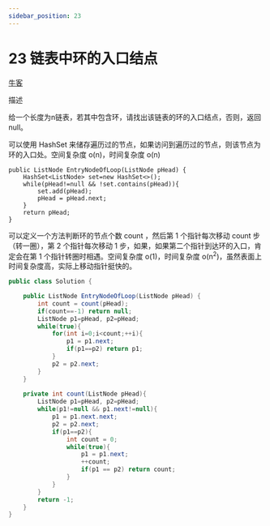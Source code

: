 ```yaml
---
sidebar_position: 23
---
```


# 23 链表中环的入口结点

[牛客](https://www.nowcoder.com/practice/253d2c59ec3e4bc68da16833f79a38e4)


描述

给一个长度为n链表，若其中包含环，请找出该链表的环的入口结点，否则，返回null。


可以使用 HashSet 来储存遍历过的节点，如果访问到遍历过的节点，则该节点为环的入口处。空间复杂度 o(n)，时间复杂度 o(n)

```
public ListNode EntryNodeOfLoop(ListNode pHead) {
    HashSet<ListNode> set=new HashSet<>();
    while(pHead!=null && !set.contains(pHead)){
        set.add(pHead);
        pHead = pHead.next;
    }
    return pHead;
}
```

可以定义一个方法判断环的节点个数 count ，然后第 1 个指针每次移动 count 步（转一圈），第 2 个指针每次移动 1 步，如果，如果第二个指针到达环的入口，肯定会在第 1 个指针转圈时相遇。空间复杂度 o(1)，时间复杂度 o(n<sup>2</sup>)，虽然表面上时间复杂度高，实际上移动指针挺快的。

```java
public class Solution {

    public ListNode EntryNodeOfLoop(ListNode pHead) {
        int count = count(pHead);
        if(count==-1) return null;
        ListNode p1=pHead, p2=pHead;
        while(true){
            for(int i=0;i<count;++i){
                p1 = p1.next;
                if(p1==p2) return p1;
            }
            p2 = p2.next;
        }
    }
    
    private int count(ListNode pHead){
        ListNode p1=pHead, p2=pHead;
        while(p1!=null && p1.next!=null){
            p1 = p1.next.next;
            p2 = p2.next;
            if(p1==p2){
                int count = 0;
                while(true){
                    p1 = p1.next;
                    ++count;
                    if(p1 == p2) return count;
                }
            }
        }
        return -1;
    } 
}
```